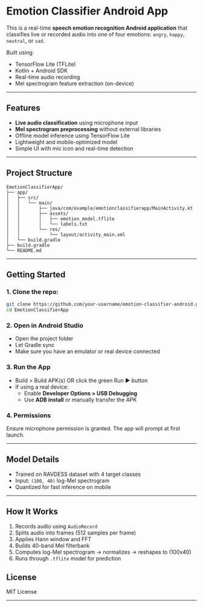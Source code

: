 # Emotion Classifier Android App

This is a real-time **speech emotion recognition Android application** that classifies live or recorded audio into one of four emotions: `angry`, `happy`, `neutral`, or `sad`.

Built using:
- TensorFlow Lite (TFLite)
- Kotlin + Android SDK
- Real-time audio recording
- Mel spectrogram feature extraction (on-device)

---

## Features
-  **Live audio classification** using microphone input
- **Mel spectrogram preprocessing** without external libraries
- Offline model inference using TensorFlow Lite
-  Lightweight and mobile-optimized model
-  Simple UI with mic icon and real-time detection

---

## Project Structure
```
EmotionClassifierApp/
├── app/
│   ├── src/
│   │   └── main/
│   │       ├── java/com/example/emotionclassifierapp/MainActivity.kt
│   │       ├── assets/
│   │       │   ├── emotion_model.tflite
│   │       │   └── labels.txt
│   │       └── res/
│   │           └── layout/activity_main.xml
│   └── build.gradle
├── build.gradle
└── README.md
```

---

## Getting Started

### 1. Clone the repo:
```bash
git clone https://github.com/your-username/emotion-classifier-android.git
cd EmotionClassifierApp
```

### 2. Open in Android Studio
- Open the project folder
- Let Gradle sync
- Make sure you have an emulator or real device connected

### 3. Run the App
- Build > Build APK(s) OR click the green Run ▶️ button
- If using a real device:
  - Enable **Developer Options > USB Debugging**
  - Use **ADB install** or manually transfer the APK

### 4. Permissions
Ensure microphone permission is granted. The app will prompt at first launch.

---

## Model Details
- Trained on RAVDESS dataset with 4 target classes
- Input: `(100, 40)` log-Mel spectrogram
- Quantized for fast inference on mobile

---

## How It Works
1. Records audio using `AudioRecord`
2. Splits audio into frames (512 samples per frame)
3. Applies Hann window and FFT
4. Builds 40-band Mel filterbank
5. Computes log-Mel spectrogram → normalizes → reshapes to (100x40)
6. Runs through `.tflite` model for prediction


## License
MIT License

---
